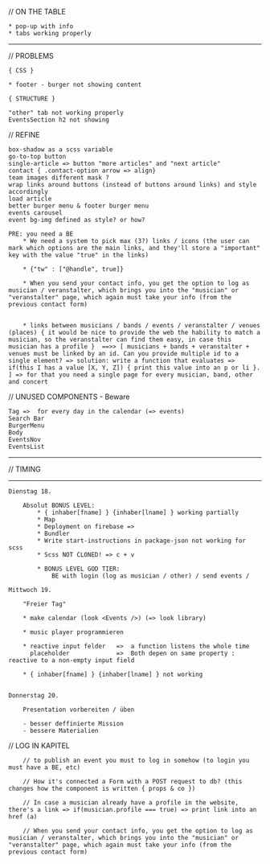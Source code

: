 // ON THE TABLE

    * pop-up with info
    * tabs working properly
    

***************************************************************************************************************************


// PROBLEMS

    { CSS }

    * footer - burger not showing content

    { STRUCTURE }

    "other" tab not working properly
    EventsSection h2 not showing



// REFINE

    box-shadow as a scss variable
    go-to-top button
    single-article => button "more articles" and "next article"
    contact { .contact-option arrow => align}
    team images different mask ?
    wrap links around buttons (instead of buttons around links) and style accordingly
    load article
    better burger menu & footer burger menu
    events carousel
    event bg-img defined as style? or how?

    PRE: you need a BE
        * We need a system to pick max (3?) links / icons (the user can mark which options are the main links, and they'll store a "important" key with the value "true" in the links)

        * {"tw" : ["@handle", true]}

        * When you send your contact info, you get the option to log as musician / veranstalter, which brings you into the "musician" or "veranstalter" page, which again must take your info (from the previous contact form)

        
        * links between musicians / bands / events / veranstalter / venues (places) { it would be nice to provide the web the hability to match a musician, so the veranstalter can find them easy, in case this musician has a profile }  ==>> [ musicians + bands + veranstalter + venues must be linked by an id. Can you provide multiple id to a single element? => solution: write a function that evaluates => if(this I has a value [X, Y, Z]) { print this value into an p or li }. ] => for that you need a single page for every musician, band, other and concert


// UNUSED COMPONENTS - Beware

    Tag =>  for every day in the calendar (=> events)
    Search Bar
    BurgerMenu
    Body
    EventsNov
    EventsList


***************************************************************************************************
    
// TIMING

*************************************************************************************************************************************************

      

    Dienstag 18.

        Absolut BONUS LEVEL:
            * { inhaber[fname] } {inhaber[lname] } working partially
            * Map
            * Deployment on firebase => 
            * Bundler
            * Write start-instructions in package-json not working for scss
            * Scss NOT CLONED! => c + v

            * BONUS LEVEL GOD TIER:
                BE with login (log as musician / other) / send events / 

    Mittwoch 19.

        "Freier Tag"
        
        * make calendar (look <Events />) (=> look library)
        
        * music player programmieren
        
        * reactive input felder   =>  a function listens the whole time
          placeholder             =>  Both depen on same property : reactive to a non-empty input field
    
        * { inhaber[fname] } {inhaber[lname] } not working


    Donnerstag 20.

        Presentation vorbereiten / üben

        - besser deffinierte Mission
        - bessere Materialien

// LOG IN KAPITEL

        // to publish an event you must to log in somehow (to login you must have a BE, etc)

        // How it's connected a Form with a POST request to db? (this changes how the component is written { props & co })

        // In case a musician already have a profile in the website, there's a link => if(musician.profile === true) => print link into an href (a)

        // When you send your contact info, you get the option to log as musician / veranstalter, which brings you into the "musician" or "veranstalter" page, which again must take your info (from the previous contact form)